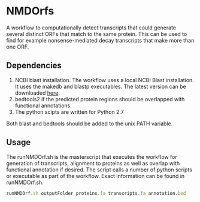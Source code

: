 # NMDOrfs
A workflow to computationally detect transcripts that could generate several distinct ORFs that match to the same protein. This can be used to find for example nonsense-mediated decay transcripts that make more than one ORF.

## Dependencies

1) NCBI blast installation. The workflow uses a local NCBI Blast installation. It uses the makedb and blastp executables. The latest version can be downloaded [here](https://blast.ncbi.nlm.nih.gov/Blast.cgi).
2) bedtools2 if the predicted protein regions should be overlapped with functional annotations.
3) The python scipts are written for Python 2.7

Both blast and bedtools should be added to the unix PATH variable.


## Usage 

The runNMDOrf.sh is the masterscript that executes the workflow for generation of transcripts, alignment to proteins as well as overlap with functional annotation if desired. The script calls a number of python scripts or executable as part of the workflow. Exact information can be found in runNMDOrf.sh.

```javascript
runNMDOrf.sh outputFolder proteins.fa transcripts.fa annotation.bed

```
